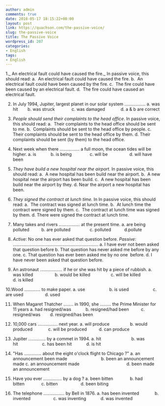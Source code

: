 ```yaml
---
author: admin
comments: true
date: 2010-05-17 18:15:22+00:00
layout: post
link: https://quachson.com/the-passive-voice/
slug: the-passive-voice
title: The Passive Voice
wordpress_id: 207
categories:
- English
tags:
- English
---
```


1._ An electrical fault could have caused the fire._
In passive voice, this should read:
a.  An electrical fault could have caused the fire.
b.  An electrical fault could have been caused by the fire.
c.  The fire could have been caused by an electrical fault.
d.  The fire could have caused an electrical fault.

2. In July 1994, Jupiter, largest planet in our solar system .................
a. was hit        b. was struck              c. was damaged             d. a & b are correct

3. _People should send their complaints to the head office_.
In passive voice, this should read:
a.  Their complaints to the head office should be sent to me.
b.  Complaints should be sent to the head office by people.
c.  Their complaints should be sent to the head office by them.
d. Their complaints should be sent (by them) to the head office.

4. Next week when there ................ a full moon, the ocean tides will be higher.
a. is            b. is being               c. will be                  d. will have been

5. _They have build a new hospital near the airport._
In passive voice, this should read:
a.  A new hospital has been build near the airport.
b.  A new hospital near the airport has been build.
c.  A new hospital has been build near the airport by they.
d. Near the airport a new hospital has been.

6. _They signed the contract at lunch time._
In In passive voice, this should read:
a.  The contract was signed at lunch time.
b.  At lunch time the contract were signed by them.
c.  The contract at lunch time was signed by them.
d. There were signed the contract at lunch time.

7. Many takes and rivers ................. at the present time.
a. are being polluted          b. are polluted                c. polluted           d.pollute

8. _Active_: No one has ever asked that question before.
_Passive_: .....................................................................
a. I have ever not been asked that question before
b. That question has never asked me before by any one.
c. That question has ever been asked me by no one  before.
d. I have never been asked that question before.

9. An astronaut .................. if he or she was hit by a piece of rubbish.
a. was killed                  b. would be killed                 c. will be killed                 d. is killed

10.Wood ............. to make paper.
a. use                    b. is used                    c. are used                  d. used

11. When Magaret Thatcher ........ in 1990, she ......... the Prime Minister for 11 years
a. had resigned/was            b. resigned/had been          c. resigned/was        d. resigned/has been

12. 10,000 cars ................ next year.
a. will produce                 b. would produced             c. will be produced          d. can produce

13. Jupiter .............. by a commet in 1994.
a. hit                         b. was hit                    c. has been hit            d. is hit

14. "Has .............. about the eight o'clock flight to Chicago ?"
a. an announcement been made                            b. been an announcement made
c. an announcement made                                       d. been made an announcement

15. Have you ever ............... by a dog ?
a. been bitten              b. had bitten              c. bitten                   d. been biting

16. The telephone ................. by Bell in 1876.
a. has been invented             b. invented                   c. was inventing            d. was invented
